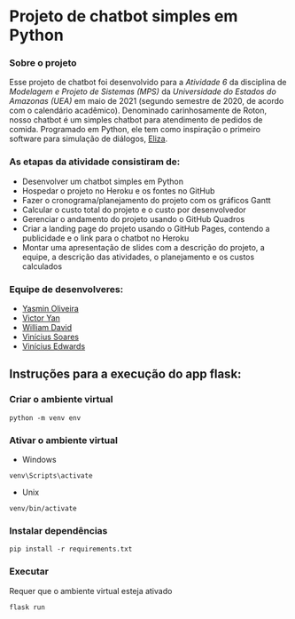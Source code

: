 # Projeto de chatbot simples em Python

### Sobre o projeto
Esse projeto de chatbot foi desenvolvido para a *Atividade 6* da disciplina de *Modelagem e Projeto de Sistemas (MPS)* da *Universidade do Estados do Amazonas (UEA)* em maio de 2021 (segundo semestre de 2020, de acordo com o calendário acadêmico).
Denominado carinhosamente de Roton, nosso chatbot é um simples chatbot para atendimento de pedidos de comida. Programado em Python, ele tem como inspiração o primeiro software para simulação de diálogos, [Eliza](https://pt.wikipedia.org/wiki/ELIZA).

### As etapas da atividade consistiram de:
  - Desenvolver um chatbot simples em Python
  - Hospedar o projeto no Heroku e os fontes no GitHub
  - Fazer o cronograma/planejamento do projeto com os gráficos Gantt
  - Calcular o custo total do projeto e o custo por desenvolvedor
  - Gerenciar o andamento do projeto usando o GitHub Quadros
  - Criar a landing page do projeto usando o GitHub Pages, contendo a publicidade e o link para o chatbot no Heroku
  - Montar uma apresentação de slides com a descrição do projeto, a equipe, a descrição das atividades, o planejamento e os custos calculados

### Equipe de desenvolveres:
  - [Yasmin Oliveira](https://github.com/YMMO18)
  - [Victor Yan](https://github.com/Victor7095)
  - [William David](https://github.com/WillDavid)
  - [Vinícius Soares](https://github.com/Vinicius-Soares)
  - [Vinícius Edwards](https://github.com/EdwardsVinicius)

## Instruções para a execução do app flask:
### Criar o ambiente virtual
```
python -m venv env
```
### Ativar o ambiente virtual
- Windows
```
venv\Scripts\activate
```
- Unix
```
venv/bin/activate
```
### Instalar dependências
```
pip install -r requirements.txt
```
### Executar
Requer que o ambiente virtual esteja ativado
```
flask run
```
